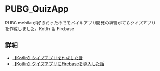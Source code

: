 # PUBG_QuizApp
PUBG mobile が好きだったのでモバイルアプリ開発の練習がてらクイズアプリを作成しました。Kotlin ＆ Firebase

## 詳細

- [【Kotlin】クイズアプリを作成した話](https://www.yuuuki-blog.com/2021/03/12/%E3%80%90Kotlin%E3%80%91%E3%82%AF%E3%82%A4%E3%82%BA%E3%82%A2%E3%83%97%E3%83%AA%E3%82%92%E4%BD%9C%E6%88%90%E3%81%97%E3%81%9F%E8%A9%B1/)
- [【Kotlin】クイズアプリにFirebaseを導入した話](https://www.yuuuki-blog.com/2021/03/13/%E3%80%90Kotlin%E3%80%91%E3%82%AF%E3%82%A4%E3%82%BA%E3%82%A2%E3%83%97%E3%83%AA%E3%81%ABFirebase%E3%82%92%E5%B0%8E%E5%85%A5%E3%81%97%E3%81%9F%E8%A9%B1/)
